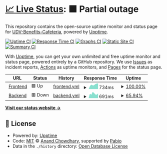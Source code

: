 # [📈 Live Status](https://UDV-Benefits-Cafeteria.github.io/upptime-service): <!--live status--> **🟧 Partial outage**

This repository contains the open-source uptime monitor and status page for [UDV-Benefits-Cafeteria](https://UDV-Benefits-Cafeteria.github.io/upptime-service), powered by [Upptime](https://github.com/upptime/upptime).

[![Uptime CI](https://github.com/UDV-Benefits-Cafeteria/upptime-service/workflows/Uptime%20CI/badge.svg)](https://github.com/UDV-Benefits-Cafeteria/upptime-service/actions?query=workflow%3A%22Uptime+CI%22)
[![Response Time CI](https://github.com/UDV-Benefits-Cafeteria/upptime-service/workflows/Response%20Time%20CI/badge.svg)](https://github.com/UDV-Benefits-Cafeteria/upptime-service/actions?query=workflow%3A%22Response+Time+CI%22)
[![Graphs CI](https://github.com/UDV-Benefits-Cafeteria/upptime-service/workflows/Graphs%20CI/badge.svg)](https://github.com/UDV-Benefits-Cafeteria/upptime-service/actions?query=workflow%3A%22Graphs+CI%22)
[![Static Site CI](https://github.com/UDV-Benefits-Cafeteria/upptime-service/workflows/Static%20Site%20CI/badge.svg)](https://github.com/UDV-Benefits-Cafeteria/upptime-service/actions?query=workflow%3A%22Static+Site+CI%22)
[![Summary CI](https://github.com/UDV-Benefits-Cafeteria/upptime-service/workflows/Summary%20CI/badge.svg)](https://github.com/UDV-Benefits-Cafeteria/upptime-service/actions?query=workflow%3A%22Summary+CI%22)

With [Upptime](https://upptime.js.org), you can get your own unlimited and free uptime monitor and status page, powered entirely by a GitHub repository. We use [Issues](https://github.com/UDV-Benefits-Cafeteria/upptime-service/issues) as incident reports, [Actions](https://github.com/UDV-Benefits-Cafeteria/upptime-service/actions) as uptime monitors, and [Pages](https://UDV-Benefits-Cafeteria.github.io/upptime-service) for the status page.

<!--start: status pages-->
<!-- This summary is generated by Upptime (https://github.com/upptime/upptime) -->
<!-- Do not edit this manually, your changes will be overwritten -->
<!-- prettier-ignore -->
| URL | Status | History | Response Time | Uptime |
| --- | ------ | ------- | ------------- | ------ |
| <img alt="" src="https://icons.duckduckgo.com/ip3/vstrechya.space.ico" height="13"> [Frontend](https://vstrechya.space) | 🟩 Up | [frontend.yml](https://github.com/UDV-Benefits-Cafeteria/upptime-service/commits/HEAD/history/frontend.yml) | <details><summary><img alt="Response time graph" src="./graphs/frontend/response-time-week.png" height="20"> 734ms</summary><br><a href="https://UDV-Benefits-Cafeteria.github.io/upptime-service/history/frontend"><img alt="Response time 734" src="https://img.shields.io/endpoint?url=https%3A%2F%2Fraw.githubusercontent.com%2FUDV-Benefits-Cafeteria%2Fupptime-service%2FHEAD%2Fapi%2Ffrontend%2Fresponse-time.json"></a><br><a href="https://UDV-Benefits-Cafeteria.github.io/upptime-service/history/frontend"><img alt="24-hour response time 734" src="https://img.shields.io/endpoint?url=https%3A%2F%2Fraw.githubusercontent.com%2FUDV-Benefits-Cafeteria%2Fupptime-service%2FHEAD%2Fapi%2Ffrontend%2Fresponse-time-day.json"></a><br><a href="https://UDV-Benefits-Cafeteria.github.io/upptime-service/history/frontend"><img alt="7-day response time 734" src="https://img.shields.io/endpoint?url=https%3A%2F%2Fraw.githubusercontent.com%2FUDV-Benefits-Cafeteria%2Fupptime-service%2FHEAD%2Fapi%2Ffrontend%2Fresponse-time-week.json"></a><br><a href="https://UDV-Benefits-Cafeteria.github.io/upptime-service/history/frontend"><img alt="30-day response time 734" src="https://img.shields.io/endpoint?url=https%3A%2F%2Fraw.githubusercontent.com%2FUDV-Benefits-Cafeteria%2Fupptime-service%2FHEAD%2Fapi%2Ffrontend%2Fresponse-time-month.json"></a><br><a href="https://UDV-Benefits-Cafeteria.github.io/upptime-service/history/frontend"><img alt="1-year response time 734" src="https://img.shields.io/endpoint?url=https%3A%2F%2Fraw.githubusercontent.com%2FUDV-Benefits-Cafeteria%2Fupptime-service%2FHEAD%2Fapi%2Ffrontend%2Fresponse-time-year.json"></a></details> | <details><summary><a href="https://UDV-Benefits-Cafeteria.github.io/upptime-service/history/frontend">100.00%</a></summary><a href="https://UDV-Benefits-Cafeteria.github.io/upptime-service/history/frontend"><img alt="All-time uptime 100.00%" src="https://img.shields.io/endpoint?url=https%3A%2F%2Fraw.githubusercontent.com%2FUDV-Benefits-Cafeteria%2Fupptime-service%2FHEAD%2Fapi%2Ffrontend%2Fuptime.json"></a><br><a href="https://UDV-Benefits-Cafeteria.github.io/upptime-service/history/frontend"><img alt="24-hour uptime 100.00%" src="https://img.shields.io/endpoint?url=https%3A%2F%2Fraw.githubusercontent.com%2FUDV-Benefits-Cafeteria%2Fupptime-service%2FHEAD%2Fapi%2Ffrontend%2Fuptime-day.json"></a><br><a href="https://UDV-Benefits-Cafeteria.github.io/upptime-service/history/frontend"><img alt="7-day uptime 100.00%" src="https://img.shields.io/endpoint?url=https%3A%2F%2Fraw.githubusercontent.com%2FUDV-Benefits-Cafeteria%2Fupptime-service%2FHEAD%2Fapi%2Ffrontend%2Fuptime-week.json"></a><br><a href="https://UDV-Benefits-Cafeteria.github.io/upptime-service/history/frontend"><img alt="30-day uptime 100.00%" src="https://img.shields.io/endpoint?url=https%3A%2F%2Fraw.githubusercontent.com%2FUDV-Benefits-Cafeteria%2Fupptime-service%2FHEAD%2Fapi%2Ffrontend%2Fuptime-month.json"></a><br><a href="https://UDV-Benefits-Cafeteria.github.io/upptime-service/history/frontend"><img alt="1-year uptime 100.00%" src="https://img.shields.io/endpoint?url=https%3A%2F%2Fraw.githubusercontent.com%2FUDV-Benefits-Cafeteria%2Fupptime-service%2FHEAD%2Fapi%2Ffrontend%2Fuptime-year.json"></a></details>
| <img alt="" src="https://icons.duckduckgo.com/ip3/engine.vstrechya.space.ico" height="13"> [Backend](https://engine.vstrechya.space/docs) | 🟥 Down | [backend.yml](https://github.com/UDV-Benefits-Cafeteria/upptime-service/commits/HEAD/history/backend.yml) | <details><summary><img alt="Response time graph" src="./graphs/backend/response-time-week.png" height="20"> 691ms</summary><br><a href="https://UDV-Benefits-Cafeteria.github.io/upptime-service/history/backend"><img alt="Response time 691" src="https://img.shields.io/endpoint?url=https%3A%2F%2Fraw.githubusercontent.com%2FUDV-Benefits-Cafeteria%2Fupptime-service%2FHEAD%2Fapi%2Fbackend%2Fresponse-time.json"></a><br><a href="https://UDV-Benefits-Cafeteria.github.io/upptime-service/history/backend"><img alt="24-hour response time 691" src="https://img.shields.io/endpoint?url=https%3A%2F%2Fraw.githubusercontent.com%2FUDV-Benefits-Cafeteria%2Fupptime-service%2FHEAD%2Fapi%2Fbackend%2Fresponse-time-day.json"></a><br><a href="https://UDV-Benefits-Cafeteria.github.io/upptime-service/history/backend"><img alt="7-day response time 691" src="https://img.shields.io/endpoint?url=https%3A%2F%2Fraw.githubusercontent.com%2FUDV-Benefits-Cafeteria%2Fupptime-service%2FHEAD%2Fapi%2Fbackend%2Fresponse-time-week.json"></a><br><a href="https://UDV-Benefits-Cafeteria.github.io/upptime-service/history/backend"><img alt="30-day response time 691" src="https://img.shields.io/endpoint?url=https%3A%2F%2Fraw.githubusercontent.com%2FUDV-Benefits-Cafeteria%2Fupptime-service%2FHEAD%2Fapi%2Fbackend%2Fresponse-time-month.json"></a><br><a href="https://UDV-Benefits-Cafeteria.github.io/upptime-service/history/backend"><img alt="1-year response time 691" src="https://img.shields.io/endpoint?url=https%3A%2F%2Fraw.githubusercontent.com%2FUDV-Benefits-Cafeteria%2Fupptime-service%2FHEAD%2Fapi%2Fbackend%2Fresponse-time-year.json"></a></details> | <details><summary><a href="https://UDV-Benefits-Cafeteria.github.io/upptime-service/history/backend">65.94%</a></summary><a href="https://UDV-Benefits-Cafeteria.github.io/upptime-service/history/backend"><img alt="All-time uptime 65.94%" src="https://img.shields.io/endpoint?url=https%3A%2F%2Fraw.githubusercontent.com%2FUDV-Benefits-Cafeteria%2Fupptime-service%2FHEAD%2Fapi%2Fbackend%2Fuptime.json"></a><br><a href="https://UDV-Benefits-Cafeteria.github.io/upptime-service/history/backend"><img alt="24-hour uptime 65.94%" src="https://img.shields.io/endpoint?url=https%3A%2F%2Fraw.githubusercontent.com%2FUDV-Benefits-Cafeteria%2Fupptime-service%2FHEAD%2Fapi%2Fbackend%2Fuptime-day.json"></a><br><a href="https://UDV-Benefits-Cafeteria.github.io/upptime-service/history/backend"><img alt="7-day uptime 65.94%" src="https://img.shields.io/endpoint?url=https%3A%2F%2Fraw.githubusercontent.com%2FUDV-Benefits-Cafeteria%2Fupptime-service%2FHEAD%2Fapi%2Fbackend%2Fuptime-week.json"></a><br><a href="https://UDV-Benefits-Cafeteria.github.io/upptime-service/history/backend"><img alt="30-day uptime 65.94%" src="https://img.shields.io/endpoint?url=https%3A%2F%2Fraw.githubusercontent.com%2FUDV-Benefits-Cafeteria%2Fupptime-service%2FHEAD%2Fapi%2Fbackend%2Fuptime-month.json"></a><br><a href="https://UDV-Benefits-Cafeteria.github.io/upptime-service/history/backend"><img alt="1-year uptime 65.94%" src="https://img.shields.io/endpoint?url=https%3A%2F%2Fraw.githubusercontent.com%2FUDV-Benefits-Cafeteria%2Fupptime-service%2FHEAD%2Fapi%2Fbackend%2Fuptime-year.json"></a></details>

<!--end: status pages-->

[**Visit our status website →**](https://UDV-Benefits-Cafeteria.github.io/upptime-service)

## 📄 License

- Powered by: [Upptime](https://github.com/upptime/upptime)
- Code: [MIT](./LICENSE) © [Anand Chowdhary](https://anandchowdhary.com), supported by [Pabio](https://pabio.com)
- Data in the `./history` directory: [Open Database License](https://opendatacommons.org/licenses/odbl/1-0/)
